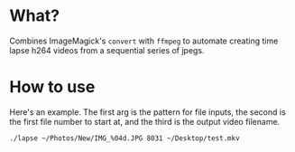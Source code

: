 What?
=====

Combines ImageMagick's `convert` with `ffmpeg` to automate creating time lapse h264 videos from a sequential series of jpegs.

How to use
==========

Here's an example. The first arg is the pattern for file inputs, the second is the first file number to start at, and the third is the output video filename.

    ./lapse ~/Photos/New/IMG_%04d.JPG 8031 ~/Desktop/test.mkv
